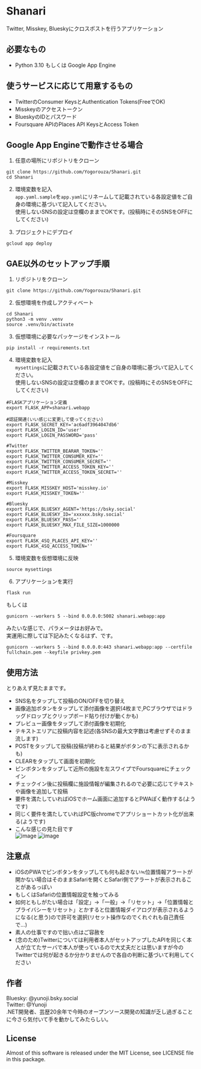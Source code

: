 # Shanari

Twitter, Misskey, Blueskyにクロスポストを行うアプリケーション

## 必要なもの

- Python 3.10 もしくは Google App Engine

## 使うサービスに応じて用意するもの

- TwitterのConsumer KeysとAuthentication Tokens(FreeでOK)
- Misskeyのアクセストークン
- BlueskyのIDとパスワード
- Foursquare APIのPlaces API KeysとAccess Token

## Google App Engineで動作させる場合

1. 任意の場所にリポジトリをクローン
```
git clone https://github.com/Yogorouza/Shanari.git
cd Shanari
```

2. 環境変数を記入  
`app.yaml.sample`を`app.yaml`にリネームして記載されている各設定値をご自身の環境に基づいて記入してください。  
使用しないSNSの設定は空欄のままでOKです。(投稿時にそのSNSをOFFにしてください)

3. プロジェクトにデプロイ
```
gcloud app deploy
```

## GAE以外のセットアップ手順

1. リポジトリをクローン
```
git clone https://github.com/Yogorouza/Shanari.git
```

2. 仮想環境を作成しアクティベート
```
cd Shanari
python3 -m venv .venv
source .venv/bin/activate
```

3. 仮想環境に必要なパッケージをインストール
```
pip install -r requirements.txt
```

4. 環境変数を記入  
`mysettings`に記載されている各設定値をご自身の環境に基づいて記入してください。  
使用しないSNSの設定は空欄のままでOKです。(投稿時にそのSNSをOFFにしてください)
```
#FLASKアプリケーション定義
export FLASK_APP=shanari.webapp

#認証関連(いい感じに変更して使ってください)
export FLASK_SECRET_KEY='ac6adf3964047db6'
export FLASK_LOGIN_ID='user'
export FLASK_LOGIN_PASSWORD='pass'

#Twitter
export FLASK_TWITTER_BEARAR_TOKEN=''
export FLASK_TWITTER_CONSUMER_KEY=''
export FLASK_TWITTER_CONSUMER_SECRET=''
export FLASK_TWITTER_ACCESS_TOKEN_KEY=''
export FLASK_TWITTER_ACCESS_TOKEN_SECRET=''

#Misskey
export FLASK_MISSKEY_HOST='misskey.io'
export FLASK_MISSKEY_TOKEN=''

#Bluesky
export FLASK_BLUESKY_AGENT='https://bsky.social'
export FLASK_BLUESKY_ID='xxxxxx.bsky.social'
export FLASK_BLUESKY_PASS=''
export FLASK_BLUESKY_MAX_FILE_SIZE=1000000

#Foursquare
export FLASK_4SQ_PLACES_API_KEY=''
export FLASK_4SQ_ACCESS_TOKEN=''
```

5. 環境変数を仮想環境に反映
```
source mysettings
```

6. アプリケーションを実行
```
flask run
```
もしくは  
```
gunicorn --workers 5 --bind 0.0.0.0:5002 shanari.webapp:app
```
みたいな感じで、パラメータはお好みで。  
実運用に際しては下記みたくなるはず、です。  
```
gunicorn --workers 5 --bind 0.0.0.0:443 shanari.webapp:app --certfile fullchain.pem --keyfile privkey.pem
```

## 使用方法
とりあえず見たままです。  
- SNS名をタップして投稿のON/OFFを切り替え  
- 画像追加ボタンをタップして添付画像を選択(4枚まで,PCブラウザではドラッグドロップとクリップボード貼り付けが動くかも)  
- プレビュー画像をタップして添付画像を初期化  
- テキストエリアに投稿内容を記述(各SNSの最大文字数は考慮せずそのまま流します)  
- POSTをタップして投稿(投稿が終わると結果がボタンの下に表示されるかも)  
- CLEARをタップして画面を初期化  
- ピンボタンをタップして近所の施設を左スワイプでFoursquareにチェックイン
- チェックイン後に投稿欄に施設情報が編集されるので必要に応じてテキストや画像を追加して投稿
- 要件を満たしていればiOSでホーム画面に追加するとPWAぽく動作する(ようです)  
- 同じく要件を満たしていればPC版chromeでアプリショートカット化が出来る(ようです)   
- こんな感じの見た目です   
![image](https://github.com/Yogorouza/Shanari/assets/31218595/8b11df11-e5bf-4057-a432-f2e2565d2a0f)
![image](https://github.com/Yogorouza/Shanari/assets/31218595/54aa60fd-7d9c-4ca8-a5c1-8661ce6f3b2f)

## 注意点
- iOSのPWAでピンボタンをタップしても何も起きない≒位置情報アラートが開かない場合はそのままSafariを開くとSafari側でアラートが表示されることがあるっぽい
- もしくはSafariの位置情報設定を触ってみる
- 如何ともしがたい場合は「設定」->「一般」->「リセット」->「位置情報とプライバシーをリセット」とかすると位置情報ダイアログが表示されるようになる(と思う)ので許可を選択(リセット操作なのでくれぐれも自己責任で…)
- 素人の仕事ですので拙い点はご容赦を
- (念のため)Twitterについては利用者本人がセットアップしたAPIを同じく本人が立てたサーバで本人が使っているので大丈夫だとは思いますが今のTwitterでは何が起きるか分かりませんので各自の判断に基づいて利用してください

## 作者
Bluesky: @yunoji.bsky.social  
Twitter: @Yunoji  
.NET開発者、芸歴20余年で今時のオープンソース開発の知識が乏し過ぎることに今さら気付いて手を動かしてみたらしい。  

## License
Almost of this software is released under the MIT License, see LICENSE file in this package.  
